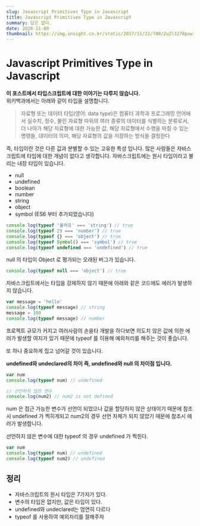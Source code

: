 ```yaml
---
slug: Javascript Primitives Type in Javascript
title: Javascript Primitives Type in Javascript
summary: 답은 없다.
date: 2020-11-09
thumbnail: https://img.insight.co.kr/static/2017/11/22/700/2u2l3278puw12345e61p.jpg
---
```


# Javascript Primitives Type in Javascript

**이 포스트에서 타입스크립트에 대한 이야기는 다루지 않습니다.**   
위키백과에서는 아래와 같이 타입을 설명합니다.

> 자료형 또는 데이터 타입(영어: data type)은 컴퓨터 과학과 프로그래밍 언어에서 실수치, 정수, 불린 자료형 따위의 여러 종류의 데이터를 식별하는 분류로서, 더 나아가 해당 자료형에 대한 가능한 값, 해당 자료형에서 수행을 마칠 수 있는 명령들, 데이터의 의미, 해당 자료형의 값을 저장하는 방식을 결정한다

즉, 타입이란 것은 다른 값과 분별할 수 있는 고유한 특성 입니다.
많은 사람들은 자바스크립트에 타입에 대한 개념이 없다고 생각합니다.
자바스크립트에는 원시 타입이라고 불리는 내장 타입이 있습니다.

- null
- undefined
- boolean
- number
- string
- object
- symbol (ES6 부터 추가되었습니다)

```js
console.log(typeof '올라프' === 'string') // true
console.log(typeof 29 === 'number') // true
console.log(typeof {} === 'object') // true
console.log(typeof Symbol() === 'symbol') // true
console.log(typeof undefined === 'undefined') // true
```

null 의 타입이 Object 로 평가되는 오래된 버그가 있습니다. 

```js
console.log(typeof null === 'object') // true
```

자바스크립트에서는 타입을 강제하지 않기 때문에 아래와 같은 코드에도 에러가 발생하지 않습니다.

```js
var message = 'hello'
console.log(typeof message) // string
message = 100
console.log(typeof message) // number
```

프로젝트 규모가 커지고 여러사람의 손을타 개발을 하다보면 의도치 않은 값에 의한 에러가 발생할 여지가 있기 때문에 typeof 를 이용해 예외처리를 해주는 것이 좋습니다.

또 하나 중요하게 집고 넘어갈 것이 있습니다.

**undefined와 undeclared의 차이 즉, undefined와 null 의 차이점 입니다.**

```js
var num 
console.log(typeof num) // undefined

// 선언하지 않은 변수 
console.log(num2) // num2 is not defined
```

num 은 접근 가능한 변수가 선언이 되었으나 값을 할당하지 않은 상태이기 때문에 참조시 undefined 가 찍히게되고 num2의 경우 선언 자체가 되지 않았기 때문에 참조시 에러가 발생합니다.

선언하지 않은 변수에 대한 typeof 의 경우 undefined 가 찍힌다.

```js
var num 
console.log(typeof num) // undefined
console.log(typeof num2) // undefined
```

## 정리

- 자바스크립트의 원시 타입은 7가지가 있다.
- 변수의 타입은 없지만, 값은 타입이 있다.
- undefined와 undeclared는 엄연히 다르다
- typeof 를 사용하여 예외처리를 잘해주자

